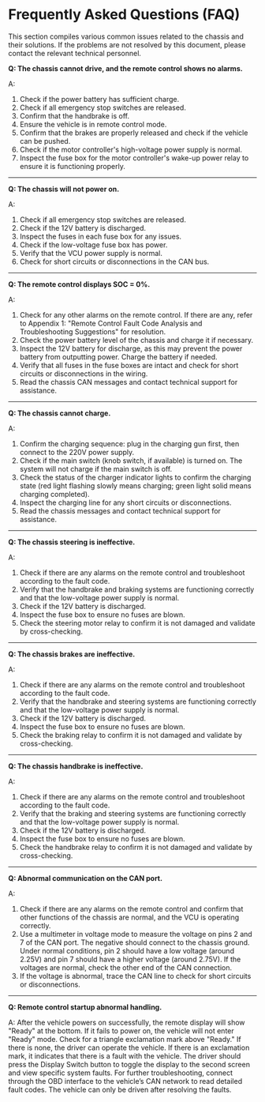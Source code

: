 # Frequently Asked Questions (FAQ)

This section compiles various common issues related to the chassis and their solutions. If the problems are not resolved by this document, please contact the relevant technical personnel.

**Q: The chassis cannot drive, and the remote control shows no alarms.**

A: 
1. Check if the power battery has sufficient charge.
2. Check if all emergency stop switches are released.
3. Confirm that the handbrake is off.
4. Ensure the vehicle is in remote control mode.
5. Confirm that the brakes are properly released and check if the vehicle can be pushed.
6. Check if the motor controller's high-voltage power supply is normal.
7. Inspect the fuse box for the motor controller's wake-up power relay to ensure it is functioning properly.

---

**Q: The chassis will not power on.**

A: 
1. Check if all emergency stop switches are released.
2. Check if the 12V battery is discharged.
3. Inspect the fuses in each fuse box for any issues.
4. Check if the low-voltage fuse box has power.
5. Verify that the VCU power supply is normal.
6. Check for short circuits or disconnections in the CAN bus.

---

**Q: The remote control displays SOC = 0%.**

A: 
1. Check for any other alarms on the remote control. If there are any, refer to Appendix 1: "Remote Control Fault Code Analysis and Troubleshooting Suggestions" for resolution.
2. Check the power battery level of the chassis and charge it if necessary.
3. Inspect the 12V battery for discharge, as this may prevent the power battery from outputting power. Charge the battery if needed.
4. Verify that all fuses in the fuse boxes are intact and check for short circuits or disconnections in the wiring.
5. Read the chassis CAN messages and contact technical support for assistance.

---

**Q: The chassis cannot charge.**

A: 
1. Confirm the charging sequence: plug in the charging gun first, then connect to the 220V power supply.
2. Check if the main switch (knob switch, if available) is turned on. The system will not charge if the main switch is off.
3. Check the status of the charger indicator lights to confirm the charging state (red light flashing slowly means charging; green light solid means charging completed).
4. Inspect the charging line for any short circuits or disconnections.
5. Read the chassis messages and contact technical support for assistance.

---

**Q: The chassis steering is ineffective.**

A: 
1. Check if there are any alarms on the remote control and troubleshoot according to the fault code.
2. Verify that the handbrake and braking systems are functioning correctly and that the low-voltage power supply is normal.
3. Check if the 12V battery is discharged.
4. Inspect the fuse box to ensure no fuses are blown.
5. Check the steering motor relay to confirm it is not damaged and validate by cross-checking.

---

**Q: The chassis brakes are ineffective.**

A: 
1. Check if there are any alarms on the remote control and troubleshoot according to the fault code.
2. Verify that the handbrake and steering systems are functioning correctly and that the low-voltage power supply is normal.
3. Check if the 12V battery is discharged.
4. Inspect the fuse box to ensure no fuses are blown.
5. Check the braking relay to confirm it is not damaged and validate by cross-checking.

---

**Q: The chassis handbrake is ineffective.**

A: 
1. Check if there are any alarms on the remote control and troubleshoot according to the fault code.
2. Verify that the braking and steering systems are functioning correctly and that the low-voltage power supply is normal.
3. Check if the 12V battery is discharged.
4. Inspect the fuse box to ensure no fuses are blown.
5. Check the handbrake relay to confirm it is not damaged and validate by cross-checking.

---

**Q: Abnormal communication on the CAN port.**

A: 
1. Check if there are any alarms on the remote control and confirm that other functions of the chassis are normal, and the VCU is operating correctly.
2. Use a multimeter in voltage mode to measure the voltage on pins 2 and 7 of the CAN port. The negative should connect to the chassis ground. Under normal conditions, pin 2 should have a low voltage (around 2.25V) and pin 7 should have a higher voltage (around 2.75V). If the voltages are normal, check the other end of the CAN connection.
3. If the voltage is abnormal, trace the CAN line to check for short circuits or disconnections.

---

**Q: Remote control startup abnormal handling.**

A: After the vehicle powers on successfully, the remote display will show "Ready" at the bottom. If it fails to power on, the vehicle will not enter "Ready" mode. Check for a triangle exclamation mark above "Ready." If there is none, the driver can operate the vehicle. If there is an exclamation mark, it indicates that there is a fault with the vehicle. The driver should press the Display Switch button to toggle the display to the second screen and view specific system faults. For further troubleshooting, connect through the OBD interface to the vehicle’s CAN network to read detailed fault codes. The vehicle can only be driven after resolving the faults.